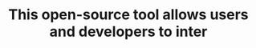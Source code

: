 ---
layout: answer
title: "This open-source tool allows users and developers to inter"
blurb: "<p>The AWS Command Line Interface (AWS CLI) is an open-source tool that enables you to interact with AWS services using commands in your command-line shell"
quid: 193
---